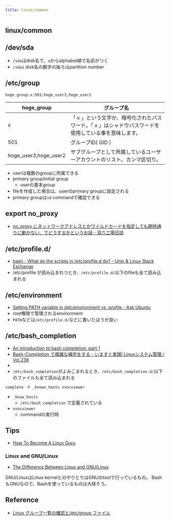 ```yaml
---
title: linux/common
---
```


## linux/common

## /dev/sda

* `/sda`はdisk名で、`a`からalphabet順で名前がつく
* `/sda1` disk名の数字の後ろはpartition number

## /etc/group

```
hoge_group:x:501:hoge_user3,hoge_user2
```

| hoge_group            | グループ名                                                                                             |
|-----------------------|--------------------------------------------------------------------------------------------------------|
| x                     | 「 x 」という文字か、暗号化されたパスワード。「 x 」はシャドウパスワードを使用している事を意味します。 |
| 501                   | グループID( GID )                                                                                      |
| hoge_user3,hoge_user2 | サブグループとして所属しているユーザーアカウントのリスト。カンマ区切り。                               |

* userは複数のgroupに所属できる
* primary group/initial group
    * userの基本group
* fileを作成した場合は、userのprimary groupに設定される
* primary groupは`id` commandで確認できる


## export no_proxy
* [no_proxy にネットワークアドレスとかワイルドカードを指定しても期待通りに動かない、でどうするかというお話 - 双六工場日誌](http://sechiro.hatenablog.com/entry/2013/08/06/no_proxy_%E3%81%AB%E3%83%8D%E3%83%83%E3%83%88%E3%83%AF%E3%83%BC%E3%82%AF%E3%82%A2%E3%83%89%E3%83%AC%E3%82%B9%E3%81%A8%E3%81%8B%E3%83%AF%E3%82%A4%E3%83%AB%E3%83%89%E3%82%AB%E3%83%BC%E3%83%89%E3%82%92)


## /etc/profile.d/
* [bash - What do the scripts in /etc/profile.d do? - Unix & Linux Stack Exchange](https://unix.stackexchange.com/questions/64258/what-do-the-scripts-in-etc-profile-d-do)
* /etc/profile が読み込まれつとき、`/etc/profile.d/`以下のfileも全て読み込まれる


## /etc/environment
* [Setting PATH variable in /etc/environment vs .profile - Ask Ubuntu](https://askubuntu.com/questions/866161/setting-path-variable-in-etc-environment-vs-profile)
* root権限で管理されるenvironment
* `PATH`などは`/etc/profile.d/`などに書いたほうが良い

## /etc/bash_completion
* [An introduction to bash completion: part 1](https://debian-administration.org/article/316/An_introduction_to_bash_completion_part_1)
* [Bash-Completion で複雑な補完をする - いますぐ実践! Linuxシステム管理 / Vol.236](http://www.usupi.org/sysad/236.html)
*
* `/etc/bash_completion`がよみこまれるとき、`/etc/bash_completion.d/`以下のファイルも全て読み込まれる


```
complete -F _known_hosts xvncviewer
```

* `_know_hosts`
    * `/etc/bash_completion` で定義されている
* `xvncviewer`
    * commandの実行時

## Tips
* [How To Become A Linux Guru](https://www.lifewire.com/learn-linux-4107524)

### Linux and GNU/Linux
* [The Difference Between Linux and GNU/Linux](https://www.lifewire.com/what-is-linux-2201940)

GNU/LinuxはLinux kernelとのやりとりはGNUのtoolで行っているもの。
BashもGNUなので、Bashを使っているものは大体そう。

## Reference
* [Linux グループ一覧の確認と/etc/group ファイル](http://kazmax.zpp.jp/linux_beginner/etc_group.html)
